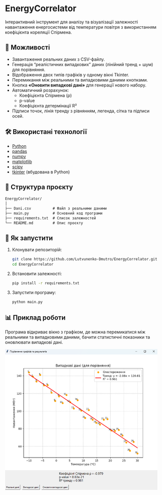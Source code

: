 
# EnergyCorrelator

Інтерактивний інструмент для аналізу та візуалізації залежності навантаження енергосистеми від температури повітря з використанням коефіцієнта кореляції Спірмена.

## 📌 Можливості
- Завантаження реальних даних з CSV-файлу.
- Генерація “реалістичних випадкових” даних (лінійний тренд + шум) для порівняння.
- Відображення двох типів графіків у одному вікні Tkinter.
- Перемикання між реальними та випадковими даними кнопками.
- Кнопка **«Оновити випадкові дані»** для генерації нового набору.
- Автоматичний розрахунок:
  - Коефіцієнта Спірмена (ρ)
  - p-value
  - Коефіцієнта детермінації R²
- Підписи точок, лінія тренду з рівнянням, легенда, сітка та підписи осей.

## 🛠 Використані технології
- [Python](https://www.python.org/)
- [pandas](https://pandas.pydata.org/)
- [numpy](https://numpy.org/)
- [matplotlib](https://matplotlib.org/)
- [scipy](https://scipy.org/)
- [tkinter](https://docs.python.org/3/library/tkinter.html) (вбудована в Python)

## 📂 Структура проєкту
```
EnergyCorrelator/
│
├── Dani.csv          # Файл з реальними даними
├── main.py           # Основний код програми
├── requirements.txt  # Список залежностей
└── README.md         # Опис проєкту
```

## 🚀 Як запустити
1. Клонувати репозиторій:
   ```bash
   git clone https://github.com/Lutvunenko-Dmutro/EnergyCorrelator.git
   cd EnergyCorrelator
   ```
2. Встановити залежності:
   ```bash
   pip install -r requirements.txt
   ```
3. Запустити програму:
   ```bash
   python main.py
   ```

## 📊 Приклад роботи
Програма відкриває вікно з графіком, де можна перемикатися між реальними та випадковими даними, бачити статистичні показники та оновлювати випадкові дані.

![Вікно програми](images/app_screenshot.png)

